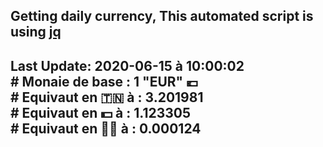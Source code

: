 ## Getting daily currency, This automated script is using [jq](https://stedolan.github.io/jq/)
## Last Update:  2020-06-15 à 10:00:02 </br># Monaie de base : 1 "EUR" 💶 </br> # Equivaut en 🇹🇳 à :  3.201981 </br> # Equivaut en 💵 à : 1.123305</br> # Equivaut en 🐱‍💻 à :  0.000124
